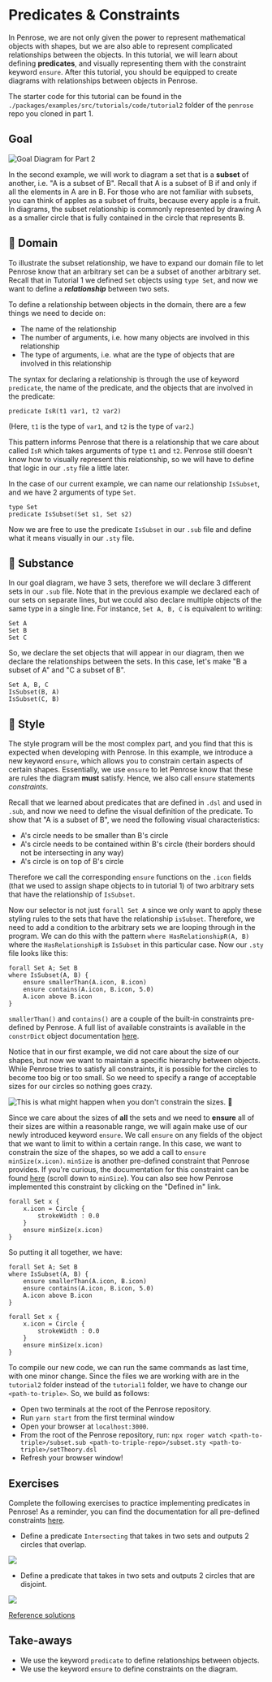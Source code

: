 # Predicates & Constraints

In Penrose, we are not only given the power to represent mathematical objects with shapes, but we are also able to represent complicated relationships between the objects. In this tutorial, we will learn about defining **predicates**, and visually representing them with the constraint keyword `ensure`. After this tutorial, you should be equipped to create diagrams with relationships between objects in Penrose.

The starter code for this tutorial can be found in the `./packages/examples/src/tutorials/code/tutorial2` folder of the `penrose` repo you cloned in part 1.

## Goal

![Goal Diagram for Part 2](/img/tutorial/goal.svg)

In the second example, we will work to diagram a set that is a **subset** of another, i.e. "A is a subset of B". Recall that A is a subset of B if and only if all the elements in A are in B. For those who are not familiar with subsets, you can think of apples as a subset of fruits, because every apple is a fruit. In diagrams, the subset relationship is commonly represented by drawing A as a smaller circle that is fully contained in the circle that represents B.

## 📄 Domain

To illustrate the subset relationship, we have to expand our domain file to let Penrose know that an arbitrary set can be a subset of another arbitrary set. Recall that in Tutorial 1 we defined `Set` objects using `type Set`, and now we want to define a _**relationship**_ between two sets.

To define a relationship between objects in the domain, there are a few things we need to decide on:

- The name of the relationship
- The number of arguments, i.e. how many objects are involved in this relationship
- The type of arguments, i.e. what are the type of objects that are involved in this relationship

The syntax for declaring a relationship is through the use of keyword `predicate`, the name of the predicate, and the objects that are involved in the predicate:

```
predicate IsR(t1 var1, t2 var2)
```

(Here, `t1` is the type of `var1`, and `t2` is the type of `var2`.)

This pattern informs Penrose that there is a relationship that we care about called `IsR` which takes arguments of type `t1` and `t2`. Penrose still doesn't know how to visually represent this relationship, so we will have to define that logic in our `.sty` file a little later.

In the case of our current example, we can name our relationship `IsSubset`, and we have 2 arguments of type `Set`.

```
type Set
predicate IsSubset(Set s1, Set s2)
```

Now we are free to use the predicate `IsSubset` in our `.sub` file and define what it means visually in our `.sty` file.

## 📄 Substance

In our goal diagram, we have 3 sets, therefore we will declare 3 different sets in our `.sub` file. Note that in the previous example we declared each of our sets on separate lines, but we could also declare multiple objects of the same type in a single line. For instance, `Set A, B, C` is equivalent to writing:

```
Set A
Set B
Set C
```

So, we declare the set objects that will appear in our diagram, then we declare the relationships between the sets. In this case, let's make "B a subset of A" and "C a subset of B".

```
Set A, B, C
IsSubset(B, A)
IsSubset(C, B)
```

## 📄 Style

The style program will be the most complex part, and you find that this is expected when developing with Penrose. In this example, we introduce a new keyword `ensure`, which allows you to constrain certain aspects of certain shapes. Essentially, we use `ensure` to let Penrose know that these are rules the diagram **must** satisfy. Hence, we also call `ensure` statements _constraints_.

Recall that we learned about predicates that are defined in `.dsl` and used in `.sub`, and now we need to define the visual definition of the predicate. To show that "A is a subset of B", we need the following visual characteristics:

- A's circle needs to be smaller than B's circle
- A's circle needs to be contained within B's circle (their borders should not be intersecting in any way)
- A's circle is on top of B's circle

Therefore we call the corresponding `ensure` functions on the `.icon` fields (that we used to assign shape objects to in tutorial 1) of two arbitrary sets that have the relationship of `IsSubset`.

Now our selector is not just `forall Set A` since we only want to apply these styling rules to the sets that have the relationship `isSubset`. Therefore, we need to add a condition to the arbitrary sets we are looping through in the program. We can do this with the pattern `where HasRelationshipR(A, B)` where the `HasRelationshipR` is `IsSubset` in this particular case. Now our `.sty` file looks like this:

```
forall Set A; Set B
where IsSubset(A, B) {
    ensure smallerThan(A.icon, B.icon)
    ensure contains(A.icon, B.icon, 5.0)
    A.icon above B.icon
}
```

`smallerThan()` and `contains()` are a couple of the built-in constraints pre-defined by Penrose. A full list of available constraints is available in the `constrDict` object documentation [here](https://penrose.github.io/penrose/typedoc/modules.html#constrDict).

Notice that in our first example, we did not care about the size of our shapes, but now we want to maintain a specific hierarchy between objects. While Penrose tries to satisfy all constraints, it is possible for the circles to become too big or too small. So we need to specify a range of acceptable sizes for our circles so nothing goes crazy.

![This is what might happen when you don't constrain the sizes. 👿](/img/tutorial/no_ensures.png)

Since we care about the sizes of **all** the sets and we need to **ensure** all of their sizes are within a reasonable range, we will again make use of our newly introduced keyword `ensure`. We call `ensure` on any fields of the object that we want to limit to within a certain range. In this case, we want to constrain the size of the shapes, so we add a call to `ensure minSize(x.icon)`. `minSize` is another pre-defined constraint that Penrose provides. If you're curious, the documentation for this constraint can be found [here](https://penrose.github.io/penrose/typedoc/modules.html#constrDict) (scroll down to `minSize`). You can also see how Penrose implemented this constraint by clicking on the "Defined in" link.

```
forall Set x {
    x.icon = Circle {
        strokeWidth : 0.0
    }
    ensure minSize(x.icon)
}
```

So putting it all together, we have:

```
forall Set A; Set B
where IsSubset(A, B) {
    ensure smallerThan(A.icon, B.icon)
    ensure contains(A.icon, B.icon, 5.0)
    A.icon above B.icon
}

forall Set x {
    x.icon = Circle {
        strokeWidth : 0.0
    }
    ensure minSize(x.icon)
}
```

To compile our new code, we can run the same commands as last time, with one minor change. Since the files we are working with are in the `tutorial2` folder instead of the `tutorial1` folder, we have to change our `<path-to-triple>`. So, we build as follows:

- Open two terminals at the root of the Penrose repository.
- Run `yarn start` from the first terminal window
- Open your browser at `localhost:3000`.
- From the root of the Penrose repository, run: `npx roger watch <path-to-triple>/subset.sub <path-to-triple-repo>/subset.sty <path-to-triple>/setTheory.dsl`
- Refresh your browser window!

## Exercises

Complete the following exercises to practice implementing predicates in Penrose! As a reminder, you can find the documentation for all pre-defined constraints [here](https://penrose.github.io/penrose/typedoc/modules.html#constrDict).

- Define a predicate `Intersecting` that takes in two sets and outputs 2 circles that overlap.

![](/img/tutorial/e1c1.png)

- Define a predicate that takes in two sets and outputs 2 circles that are disjoint.

![](/img/tutorial/e1c2.png)

[Reference solutions](https://github.com/penrose/penrose/blob/main/packages/examples/src/tutorials/solutions/tutorial2.md)

## Take-aways

- We use the keyword `predicate` to define relationships between objects.
- We use the keyword `ensure` to define constraints on the diagram.
